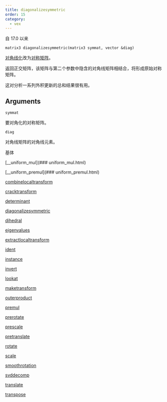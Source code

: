 ```yaml
---
title: diagonalizesymmetric
order: 15
category:
  - vex
---
```


自 17.0 以来

`matrix3 diagonalizesymmetric(matrix3 symmat, vector &diag)`

[对角线化](http://en.wikipedia.org/wiki/Diagonalizable_matrix)改为[对称矩阵](http://en.wikipedia.org/wiki/Symmetric_matrix)。

返回正交矩阵，该矩阵与第二个参数中隐含的对角线矩阵相结合，将形成原始对称矩阵。

这对分析一系列外积更新的总和结果很有用。

## Arguments

`symmat`

要对角化的对称矩阵。

`diag`

对角线矩阵的对角线元素。

基体

[\_\_uniform\_mul](### uniform_mul.html)

[\_\_uniform\_premul](### uniform_premul.html)

[combinelocaltransform](combinelocaltransform.html)

[cracktransform](cracktransform.html)

[determinant](determinant.html)

[diagonalizesymmetric](diagonalizesymmetric.html)

[dihedral](dihedral.html)

[eigenvalues](eigenvalues.html)

[extractlocaltransform](extractlocaltransform.html)

[ident](ident.html)

[instance](instance.html)

[invert](invert.html)

[lookat](lookat.html)

[maketransform](maketransform.html)

[outerproduct](outerproduct.html)

[premul](premul.html)

[prerotate](prerotate.html)

[prescale](prescale.html)

[pretranslate](pretranslate.html)

[rotate](rotate.html)

[scale](scale.html)

[smoothrotation](smoothrotation.html)

[svddecomp](svddecomp.html)

[translate](translate.html)

[transpose](transpose.html)
